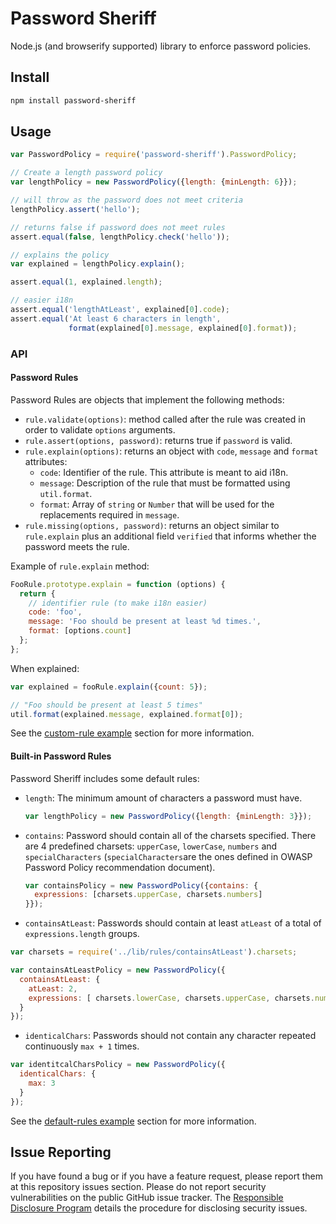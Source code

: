 # Password Sheriff

Node.js (and browserify supported) library to enforce password policies.

## Install

```sh
npm install password-sheriff
```

## Usage

```js
var PasswordPolicy = require('password-sheriff').PasswordPolicy;

// Create a length password policy
var lengthPolicy = new PasswordPolicy({length: {minLength: 6}});

// will throw as the password does not meet criteria
lengthPolicy.assert('hello');

// returns false if password does not meet rules
assert.equal(false, lengthPolicy.check('hello'));

// explains the policy
var explained = lengthPolicy.explain();

assert.equal(1, explained.length);

// easier i18n
assert.equal('lengthAtLeast', explained[0].code);
assert.equal('At least 6 characters in length',
             format(explained[0].message, explained[0].format));
```

### API

#### Password Rules

Password Rules are objects that implement the following methods:

 * `rule.validate(options)`: method called after the rule was created in order to validate `options` arguments.
 * `rule.assert(options, password)`: returns true if `password` is valid.
 * `rule.explain(options)`: returns an object with `code`, `message` and `format` attributes:
   * `code`: Identifier of the rule. This attribute is meant to aid i18n.
   * `message`: Description of the rule that must be formatted using `util.format`.
   * `format`: Array of `string` or `Number` that will be used for the replacements required in `message`.
 * `rule.missing(options, password)`: returns an object similar to `rule.explain` plus an additional field `verified` that informs whether the password meets the rule.


Example of `rule.explain` method:

```js
FooRule.prototype.explain = function (options) {
  return {
    // identifier rule (to make i18n easier)
    code: 'foo',
    message: 'Foo should be present at least %d times.',
    format: [options.count]
  };
};
```

When explained:

```js
var explained = fooRule.explain({count: 5});

// "Foo should be present at least 5 times"
util.format(explained.message, explained.format[0]);
```

See the [custom-rule example](examples/custom-rule) section for more information.

#### Built-in Password Rules

Password Sheriff includes some default rules:

  * `length`: The minimum amount of characters a password must have.
    ```js
    var lengthPolicy = new PasswordPolicy({length: {minLength: 3}});
    ```
  * `contains`:  Password should contain all of the charsets specified. There are 4 predefined charsets: `upperCase`, `lowerCase`, `numbers` and `specialCharacters` (`specialCharacters`are the ones defined in OWASP Password Policy recommendation document).
    ```js
    var containsPolicy = new PasswordPolicy({contains: {
      expressions: [charsets.upperCase, charsets.numbers]
    }});
    ```
  * `containsAtLeast`: Passwords should contain at least `atLeast` of a total of `expressions.length` groups.
  ```js
  var charsets = require('../lib/rules/containsAtLeast').charsets;

  var containsAtLeastPolicy = new PasswordPolicy({
    containsAtLeast: {
      atLeast: 2,
      expressions: [ charsets.lowerCase, charsets.upperCase, charsets.numbers ]
    }
  });
  ```
  * `identicalChars`: Passwords should not contain any character repeated continuously `max + 1` times.
  ```js
  var identitcalCharsPolicy = new PasswordPolicy({
    identicalChars: {
      max: 3
    }
  });
  ```

See the [default-rules example](examples/default-rules) section for more information.

## Issue Reporting

If you have found a bug or if you have a feature request, please report them at this repository issues section. Please do not report security vulnerabilities on the public GitHub issue tracker. The [Responsible Disclosure Program](https://auth0.com/whitehat) details the procedure for disclosing security issues.

